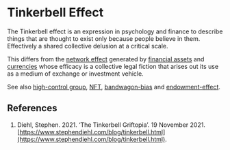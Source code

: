 # Tinkerbell Effect
The Tinkerbell effect is an expression in psychology and finance to describe things that are thought to exist only because people believe in them. Effectively a shared collective delusion at a critical scale.

This differs from the [network effect](network-effect.md) generated by [financial assets](financial-asset.md) and [currencies](currency.md) whose efficacy is a collective legal fiction that arises out its use as a medium of exchange or investment vehicle.

See also [high-control group](high-control-group.md), [NFT](nft.md), [bandwagon-bias](bandwagon-bias.md) and [endowment-effect](endowment-effect.md).

## References
1. Diehl, Stephen. 2021. ‘The Tinkerbell Griftopia’. 19 November 2021. [https://www.stephendiehl.com/blog/tinkerbell.html](https://www.stephendiehl.com/blog/tinkerbell.html).